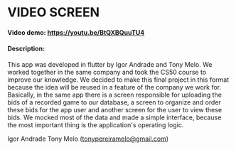 # VIDEO SCREEN

#### Video demo: https://youtu.be/BtQXBQuuTU4

#### Description: 
This app was developed in flutter by Igor Andrade and Tony Melo. We worked together in the same company and took the CS50 course to improve our knowledge.
We decided to make this final project in this format because the idea will be reused in a feature of the company we work for.
Basically, in the same app there is a screen responsible for uploading the bids of a recorded game to our database, a screen to organize and order these bids for the app user and another screen for the user to view these bids.
We mocked most of the data and made a simple interface, because the most important thing is the application's operating logic.

Igor Andrade 
Tony Melo (tonypereiramelo@gmail.com)
